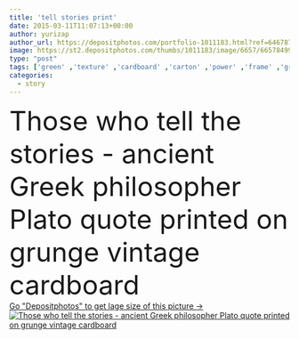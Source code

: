 ```yaml
---
title: 'tell stories print'
date: 2015-03-11T11:07:13+00:00
author: yurizap
author_url: https://depositphotos.com/portfolio-1011183.html?ref=64678756
image: https://st2.depositphotos.com/thumbs/1011183/image/6657/66578499/api_thumb_450.jpg?forcejpeg=true
type: "post"
tags: ['green' ,'texture' ,'cardboard' ,'carton' ,'power' ,'frame' ,'grunge' ,'old' ,'vintage' ,'imagination' ,'think' ,'Wisdom' ,'education' ,'world' ,'weathered' ,'scratch' ,'famous' ,'ancient' ,'motivation' ,'goal' ,'greek' ,'control' ,'mind' ,'story' ,'tell' ,'of' ,'quote' ,'rule' ,'philosophy' ,'society' ,'yellowish' ,'Plato' ,'citation' ,'tell stories print' ]
categories: 
  - story
---
```

<div aling="center">
            <font size="60"> Those who tell the stories - ancient Greek philosopher Plato quote printed on grunge vintage cardboard</font>   
</div>
<div>
    <a href='https://st2.depositphotos.com/thumbs/1011183/image/6657/66578499/api_thumb_450.jpg?forcejpeg=true?ref=64678756' target=_blank > Go "Depositphotos" to get lage size of this picture ->
        <img href='https://st2.depositphotos.com/thumbs/1011183/image/6657/66578499/api_thumb_450.jpg?forcejpeg=true?ref=64678756' src='https://st2.depositphotos.com/1011183/6657/i/950/depositphotos_66578499-stock-photo-tell-stories-print.jpg?forcejpeg=true' alt='Those who tell the stories - ancient Greek philosopher Plato quote printed on grunge vintage cardboard' >
    </a>
</div>
